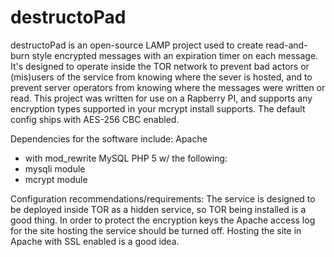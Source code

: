 destructoPad
============

destructoPad is an open-source LAMP project used to create read-and-burn style encrypted messages with an expiration timer on each message. It's designed to operate inside the TOR network to prevent bad actors or (mis)users of the service from knowing where the sever is hosted, and to prevent server operators from knowing where the messages were written or read. This project was written for use on a Rapberry PI, and supports any encryption types supported in your mcrypt install supports. The default config ships with AES-256 CBC enabled.

Dependencies for the software include:
 Apache
  - with mod\_rewrite
 MySQL
 PHP 5 w/ the following:
  - mysqli module
  - mcrypt module

Configuration recommendations/requirements:
 The service is designed to be deployed inside TOR as a hidden service, so TOR being installed is a good thing.
 In order to protect the encryption keys the Apache access log for the site hosting the service should be turned off.
 Hosting the site in Apache with SSL enabled is a good idea.
